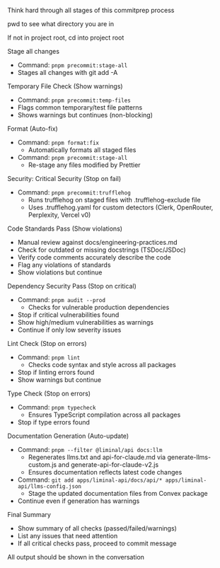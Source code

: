 Think hard through all stages of this commitprep process

pwd to see what directory you are in

If not in project root, cd into project root

Stage all changes
   - Command: `pnpm precommit:stage-all`
   - Stages all changes with git add -A

Temporary File Check (Show warnings)
   - Command: `pnpm precommit:temp-files`
   - Flags common temporary/test file patterns
   - Shows warnings but continues (non-blocking)

Format (Auto-fix)
   - Command: `pnpm format:fix`
     - Automatically formats all staged files
   - Command: `pnpm precommit:stage-all`
     - Re-stage any files modified by Prettier

Security: Critical Security (Stop on fail)
   - Command: `pnpm precommit:trufflehog`
     - Runs trufflehog on staged files with .trufflehog-exclude file
     - Uses .trufflehog.yaml for custom detectors (Clerk, OpenRouter, Perplexity, Vercel v0)

Code Standards Pass (Show violations)
   - Manual review against docs/engineering-practices.md
   - Check for outdated or missing docstrings (TSDoc/JSDoc)
   - Verify code comments accurately describe the code
   - Flag any violations of standards
   - Show violations but continue

Dependency Security Pass (Stop on critical)
   - Command: `pnpm audit --prod`
     - Checks for vulnerable production dependencies
   - Stop if critical vulnerabilities found
   - Show high/medium vulnerabilities as warnings
   - Continue if only low severity issues

Lint Check (Stop on errors)
   - Command: `pnpm lint`
     - Checks code syntax and style across all packages
   - Stop if linting errors found
   - Show warnings but continue

Type Check (Stop on errors)
   - Command: `pnpm typecheck`
     - Ensures TypeScript compilation across all packages
   - Stop if type errors found

Documentation Generation (Auto-update)
   - Command: `pnpm --filter @liminal/api docs:llm`
     - Regenerates llms.txt and api-for-claude.md via generate-llms-custom.js and generate-api-for-claude-v2.js
     - Ensures documentation reflects latest code changes
   - Command: `git add apps/liminal-api/docs/api/* apps/liminal-api/llms-config.json`
     - Stage the updated documentation files from Convex package
   - Continue even if generation has warnings

Final Summary
   - Show summary of all checks (passed/failed/warnings)
   - List any issues that need attention
   - If all critical checks pass, proceed to commit message

All output should be shown in the conversation